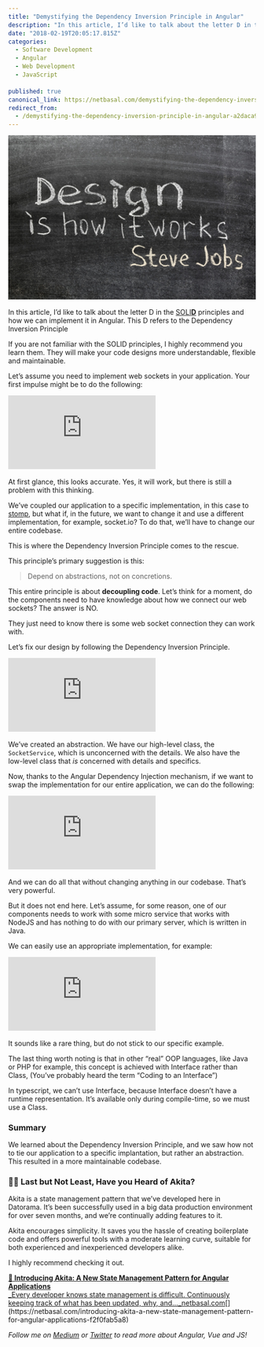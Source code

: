 ```yaml
---
title: "Demystifying the Dependency Inversion Principle in Angular"
description: "In this article, I’d like to talk about the letter D in the SOLID principles and how we can implement it in Angular. This D refers to the Dependency Inversion Principle If you are not familiar with…"
date: "2018-02-19T20:05:17.815Z"
categories: 
  - Software Development
  - Angular
  - Web Development
  - JavaScript

published: true
canonical_link: https://netbasal.com/demystifying-the-dependency-inversion-principle-in-angular-a2daca9b05ee
redirect_from:
  - /demystifying-the-dependency-inversion-principle-in-angular-a2daca9b05ee
---
```


![](./asset-1.jpeg)

In this article, I’d like to talk about the letter D in the [SOLI**D**](https://en.wikipedia.org/wiki/SOLID_%28object-oriented_design%29) principles and how we can implement it in Angular. This D refers to the Dependency Inversion Principle

If you are not familiar with the SOLID principles, I highly recommend you learn them. They will make your code designs more understandable, flexible and maintainable.

Let’s assume you need to implement web sockets in your application. Your first impulse might be to do the following:

<Embed src="https://gist.github.com/NetanelBasal/5efffa2720bb3096ef2643ac0e8b4bfe.js" aspectRatio={0.357} caption="" />

At first glance, this looks accurate. Yes, it will work, but there is still a problem with this thinking.

We’ve coupled our application to a specific implementation, in this case to [stomp](https://github.com/jmesnil/stomp-websocket), but what if, in the future, we want to change it and use a different implementation, for example, socket.io? To do that, we’ll have to change our entire codebase.

This is where the Dependency Inversion Principle comes to the rescue.

This principle’s primary suggestion is this:

> Depend on abstractions, not on concretions.

This entire principle is about **decoupling code**. Let’s think for a moment, do the components need to have knowledge about how we connect our web sockets? The answer is NO.

They just need to know there is some web socket connection they can work with.

Let’s fix our design by following the Dependency Inversion Principle.

<Embed src="https://gist.github.com/NetanelBasal/74a93eea9a47c1e1089bddd869283241.js" aspectRatio={0.357} caption="Dependency Inversion Principle" />

We’ve created an abstraction. We have our high-level class, the `SocketService`, which is unconcerned with the details. We also have the low-level class that _is_ concerned with details and specifics.

Now, thanks to the Angular Dependency Injection mechanism, if we want to swap the implementation for our entire application, we can do the following:

<Embed src="https://gist.github.com/NetanelBasal/f0f04ec5fe30ce01053d984a97a438c9.js" aspectRatio={0.357} caption="Socket IO Implementation" />

And we can do all that without changing anything in our codebase. That’s very powerful.

But it does not end here. Let’s assume, for some reason, one of our components needs to work with some micro service that works with NodeJS and has nothing to do with our primary server, which is written in Java.

We can easily use an appropriate implementation, for example:

<Embed src="https://gist.github.com/NetanelBasal/3eb04c921e8f805ab2abfdf9a15b75e5.js" aspectRatio={0.357} caption="Some component" />

It sounds like a rare thing, but do not stick to our specific example.

The last thing worth noting is that in other “real” OOP languages, like Java or PHP for example, this concept is achieved with Interface rather than Class, (You’ve probably heard the term “Coding to an Interface”)

In typescript, we can’t use Interface, because Interface doesn’t have a runtime representation. It’s available only during compile-time, so we must use a Class.

### Summary

We learned about the Dependency Inversion Principle, and we saw how not to tie our application to a specific implantation, but rather an abstraction. This resulted in a more maintainable codebase.

### 👂🏻 **Last but Not Least, Have you Heard of Akita?**

Akita is a state management pattern that we’ve developed here in Datorama. It’s been successfully used in a big data production environment for over seven months, and we’re continually adding features to it.

Akita encourages simplicity. It saves you the hassle of creating boilerplate code and offers powerful tools with a moderate learning curve, suitable for both experienced and inexperienced developers alike.

I highly recommend checking it out.

[**🚀 Introducing Akita: A New State Management Pattern for Angular Applications**  
_Every developer knows state management is difficult. Continuously keeping track of what has been updated, why, and…_netbasal.com](https://netbasal.com/introducing-akita-a-new-state-management-pattern-for-angular-applications-f2f0fab5a8 "https://netbasal.com/introducing-akita-a-new-state-management-pattern-for-angular-applications-f2f0fab5a8")[](https://netbasal.com/introducing-akita-a-new-state-management-pattern-for-angular-applications-f2f0fab5a8)

_Follow me on_ [_Medium_](https://medium.com/@NetanelBasal/) _or_ [_Twitter_](https://twitter.com/NetanelBasal) _to read more about Angular, Vue and JS!_

